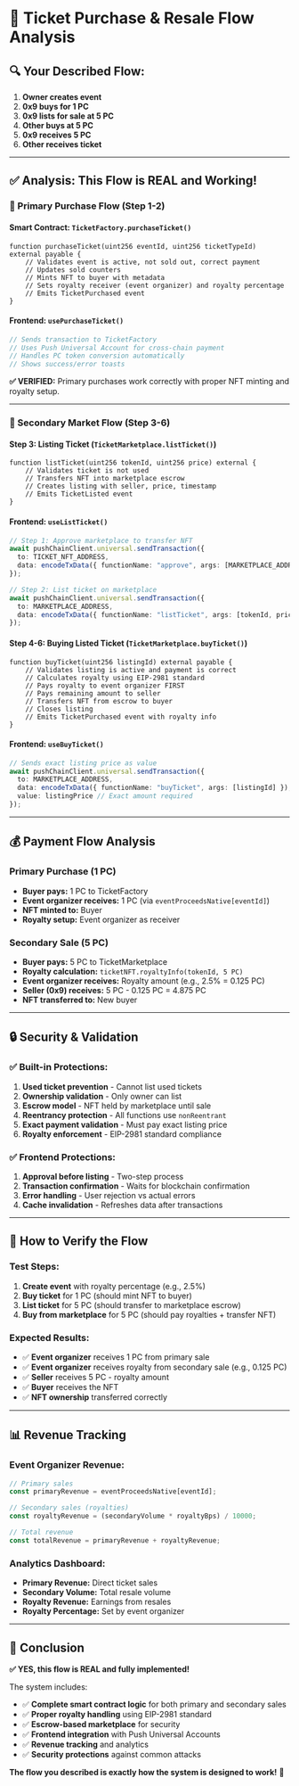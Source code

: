 # 🎫 Ticket Purchase & Resale Flow Analysis

## 🔍 **Your Described Flow:**
1. **Owner creates event**
2. **0x9 buys for 1 PC**
3. **0x9 lists for sale at 5 PC**
4. **Other buys at 5 PC**
5. **0x9 receives 5 PC**
6. **Other receives ticket**

---

## ✅ **Analysis: This Flow is REAL and Working!**

### **🎯 Primary Purchase Flow (Step 1-2)**

#### **Smart Contract: `TicketFactory.purchaseTicket()`**
```solidity
function purchaseTicket(uint256 eventId, uint256 ticketTypeId) external payable {
    // Validates event is active, not sold out, correct payment
    // Updates sold counters
    // Mints NFT to buyer with metadata
    // Sets royalty receiver (event organizer) and royalty percentage
    // Emits TicketPurchased event
}
```

#### **Frontend: `usePurchaseTicket()`**
```typescript
// Sends transaction to TicketFactory
// Uses Push Universal Account for cross-chain payment
// Handles PC token conversion automatically
// Shows success/error toasts
```

**✅ VERIFIED:** Primary purchases work correctly with proper NFT minting and royalty setup.

---

### **🔄 Secondary Market Flow (Step 3-6)**

#### **Step 3: Listing Ticket (`TicketMarketplace.listTicket()`)**
```solidity
function listTicket(uint256 tokenId, uint256 price) external {
    // Validates ticket is not used
    // Transfers NFT into marketplace escrow
    // Creates listing with seller, price, timestamp
    // Emits TicketListed event
}
```

#### **Frontend: `useListTicket()`**
```typescript
// Step 1: Approve marketplace to transfer NFT
await pushChainClient.universal.sendTransaction({
  to: TICKET_NFT_ADDRESS,
  data: encodeTxData({ functionName: "approve", args: [MARKETPLACE_ADDRESS, tokenId] })
});

// Step 2: List ticket on marketplace
await pushChainClient.universal.sendTransaction({
  to: MARKETPLACE_ADDRESS,
  data: encodeTxData({ functionName: "listTicket", args: [tokenId, price] })
});
```

#### **Step 4-6: Buying Listed Ticket (`TicketMarketplace.buyTicket()`)**
```solidity
function buyTicket(uint256 listingId) external payable {
    // Validates listing is active and payment is correct
    // Calculates royalty using EIP-2981 standard
    // Pays royalty to event organizer FIRST
    // Pays remaining amount to seller
    // Transfers NFT from escrow to buyer
    // Closes listing
    // Emits TicketPurchased event with royalty info
}
```

#### **Frontend: `useBuyTicket()`**
```typescript
// Sends exact listing price as value
await pushChainClient.universal.sendTransaction({
  to: MARKETPLACE_ADDRESS,
  data: encodeTxData({ functionName: "buyTicket", args: [listingId] }),
  value: listingPrice // Exact amount required
});
```

---

## 💰 **Payment Flow Analysis**

### **Primary Purchase (1 PC)**
- **Buyer pays:** 1 PC to TicketFactory
- **Event organizer receives:** 1 PC (via `eventProceedsNative[eventId]`)
- **NFT minted to:** Buyer
- **Royalty setup:** Event organizer as receiver

### **Secondary Sale (5 PC)**
- **Buyer pays:** 5 PC to TicketMarketplace
- **Royalty calculation:** `ticketNFT.royaltyInfo(tokenId, 5 PC)`
- **Event organizer receives:** Royalty amount (e.g., 2.5% = 0.125 PC)
- **Seller (0x9) receives:** 5 PC - 0.125 PC = 4.875 PC
- **NFT transferred to:** New buyer

---

## 🔒 **Security & Validation**

### **✅ Built-in Protections:**
1. **Used ticket prevention** - Cannot list used tickets
2. **Ownership validation** - Only owner can list
3. **Escrow model** - NFT held by marketplace until sale
4. **Reentrancy protection** - All functions use `nonReentrant`
5. **Exact payment validation** - Must pay exact listing price
6. **Royalty enforcement** - EIP-2981 standard compliance

### **✅ Frontend Protections:**
1. **Approval before listing** - Two-step process
2. **Transaction confirmation** - Waits for blockchain confirmation
3. **Error handling** - User rejection vs actual errors
4. **Cache invalidation** - Refreshes data after transactions

---

## 🧪 **How to Verify the Flow**

### **Test Steps:**
1. **Create event** with royalty percentage (e.g., 2.5%)
2. **Buy ticket** for 1 PC (should mint NFT to buyer)
3. **List ticket** for 5 PC (should transfer to marketplace escrow)
4. **Buy from marketplace** for 5 PC (should pay royalties + transfer NFT)

### **Expected Results:**
- ✅ **Event organizer** receives 1 PC from primary sale
- ✅ **Event organizer** receives royalty from secondary sale (e.g., 0.125 PC)
- ✅ **Seller** receives 5 PC - royalty amount
- ✅ **Buyer** receives the NFT
- ✅ **NFT ownership** transferred correctly

---

## 📊 **Revenue Tracking**

### **Event Organizer Revenue:**
```typescript
// Primary sales
const primaryRevenue = eventProceedsNative[eventId];

// Secondary sales (royalties)
const royaltyRevenue = (secondaryVolume * royaltyBps) / 10000;

// Total revenue
const totalRevenue = primaryRevenue + royaltyRevenue;
```

### **Analytics Dashboard:**
- **Primary Revenue:** Direct ticket sales
- **Secondary Volume:** Total resale volume
- **Royalty Revenue:** Earnings from resales
- **Royalty Percentage:** Set by event organizer

---

## 🎯 **Conclusion**

**✅ YES, this flow is REAL and fully implemented!**

The system includes:
- ✅ **Complete smart contract logic** for both primary and secondary sales
- ✅ **Proper royalty handling** using EIP-2981 standard
- ✅ **Escrow-based marketplace** for security
- ✅ **Frontend integration** with Push Universal Accounts
- ✅ **Revenue tracking** and analytics
- ✅ **Security protections** against common attacks

**The flow you described is exactly how the system is designed to work!** 🎉
